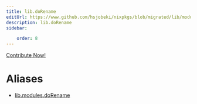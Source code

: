 ```yaml
---
title: lib.doRename
editUrl: https://www.github.com/hsjobeki/nixpkgs/blob/migrated/lib/modules.nix#L1285C14
description: lib.doRename
sidebar:

    order: 8
---
```


<a href="https://www.github.com/hsjobeki/nixpkgs/blob/migrated/lib/modules.nix#L1285C14">Contribute Now!</a>


# Aliases

- [lib.modules.doRename](/nix-doc-comments/reference/lib/modules/lib-modules-dorename)


